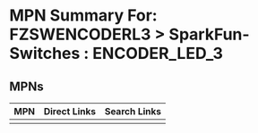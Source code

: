 



# MPN Summary For: FZSWENCODERL3 > SparkFun-Switches : ENCODER_LED_3

## MPNs
  

|MPN|Direct Links|Search Links|
| :--- | :--- | :--- |
||||
